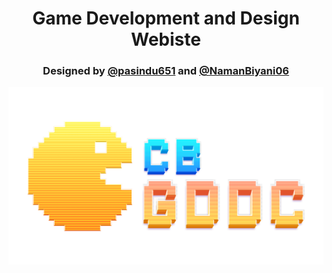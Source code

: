 <h1 align="center">Game Development and Design Webiste</h1>
<h3 align="middle">Designed by <a href="https://github.com/pasindu651">@pasindu651</a> and <a href="https://github.com/NamanBiyani06">@NamanBiyani06</a></h3>

![](images/logo.png)
